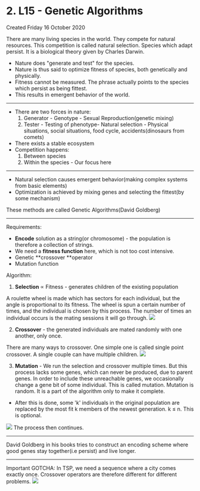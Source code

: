 # 2. L15 - Genetic Algorithms
Created Friday 16 October 2020

There are many living species in the world. They compete for natural resources. This competition is called natural selection. Species which adapt persist. It is a biological theory given by Charles Darwin.


* Nature does "generate and test" for the species.
* Nature is thus said to optimize fitness of species, both genetically and physically.
* Fitness cannot be measured. The phrase actually points to the species which persist as being fittest.
* This results in emergent behavior of the world.



*****


* There are two forces in nature:
	1. Generator - Genotype - Sexual Reproduction(genetic mixing)
	2. Tester - Testing of phenotype- Natural selection - Physical situations, social situations, food cycle, accidents(dinosaurs from comets)
* There exists a stable ecosystem
* Competition happens:
	1. Between species
	2. Within the species - Our focus here



*****


* Natural selection causes emergent behavior(making complex systems from basic elements)
* Optimization is achieved by mixing genes and selecting the fittest(by some mechanism)


These methods are called Genetic Algorithms(David Goldberg)

*****

Requirements:

* **Encode** solution as a string(or chromosome) - the population is therefore a collection of strings.
* We need a **fitness function** here, which is not too cost intensive.
* Genetic **crossover **operator
* Mutation function


Algorithm:

1. **Selection** ∝ Fitness - generates children of the existing population

A roulette wheel is made which has sectors for each individual, but the angle is proportional to its fitness. The wheel is spun a certain number of times, and the individual is chosen by this process. The number of times an individual occurs is the mating sessions it will go through.
![](./2._L15_-_Genetic_Algorithms/pasted_image.png)

2. **Crossover** - the generated individuals are mated randomly with one another, only once.

There are many ways to crossover. One simple one is called single point crossover.
A single couple can have multiple children.
![](./2._L15_-_Genetic_Algorithms/pasted_image001.png)

3. **Mutation** - We run the selection and crossover multiple times. But this process lacks some genes, which can never be produced, due to parent genes. In order to include these unreachable genes, we occasionally change a gene bit of some individual. This is called mutation. Mutation is random. It is a part of the algorithm only to make it complete.



* After this is done, some 'k' individuals in the original population are replaced by the most fit k members of the newest generation. k ≤ n. This is optional.

![](./2._L15_-_Genetic_Algorithms/pasted_image002.png)
The process then continues.

*****

David Goldberg in his books tries to construct an encoding scheme where good genes stay together(i.e persist) and live longer.


*****

Important GOTCHA:
In TSP, we need a sequence where a city comes exactly once. Crossover operators are therefore different for different problems.
![](./2._L15_-_Genetic_Algorithms/pasted_image003.png)

